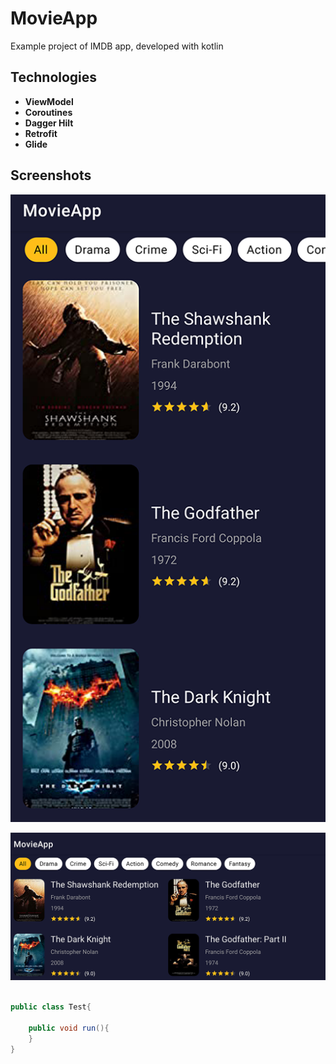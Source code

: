 # MovieApp

Example project of IMDB app, developed with kotlin

## Technologies
- **ViewModel**
- **Coroutines**
- **Dagger Hilt**
- **Retrofit**
- **Glide**

## Screenshots

![ScreenShot1](/screenshots/screenshot-1.png)

![ScreenShot2](/screenshots/screenshot-2.png)

~~~ java

public class Test{
       
    public void run(){
    }
}
~~~

